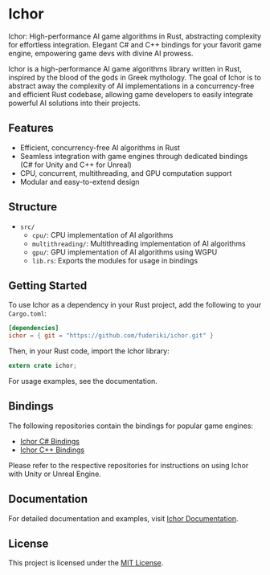 # Ichor
Ichor: High-performance AI game algorithms in Rust, abstracting complexity for effortless integration. Elegant C# and C++ bindings for your favorit game engine, empowering game devs with divine AI prowess.


Ichor is a high-performance AI game algorithms library written in Rust, inspired by the blood of the gods in Greek mythology. The goal of Ichor is to abstract away the complexity of AI implementations in a concurrency-free and efficient Rust codebase, allowing game developers to easily integrate powerful AI solutions into their projects.

## Features

- Efficient, concurrency-free AI algorithms in Rust
- Seamless integration with game engines through dedicated bindings (C# for Unity and C++ for Unreal)
- CPU, concurrent, multithreading, and GPU computation support
- Modular and easy-to-extend design

## Structure

- `src/`
  - `cpu/`: CPU implementation of AI algorithms
  - `multithreading/`: Multithreading implementation of AI algorithms
  - `gpu/`: GPU implementation of AI algorithms using WGPU
  - `lib.rs`: Exports the modules for usage in bindings

## Getting Started

To use Ichor as a dependency in your Rust project, add the following to your `Cargo.toml`:

```toml
[dependencies]
ichor = { git = "https://github.com/fuderiki/ichor.git" }
```
Then, in your Rust code, import the Ichor library:
```rust
extern crate ichor;
```
For usage examples, see the documentation.

## Bindings

The following repositories contain the bindings for popular game engines:

- [Ichor C# Bindings](https://github.com/fuderiki/ichor-CSHARP-bindings)
- [Ichor C++ Bindings](https://github.com/fuderiki/ichor-CPP-bindings)

Please refer to the respective repositories for instructions on using Ichor with Unity or Unreal Engine.

## Documentation

For detailed documentation and examples, visit [Ichor Documentation](https://fuderiki.github.io/ichor-docs/). 

## License

This project is licensed under the [MIT License](LICENSE).
